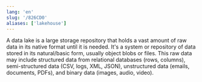 ```yaml
---
lang: 'en'
slug: '/826CD0'
aliases: ['lakehouse']
---
```


A data lake is a large storage repository that holds a vast amount of raw data in its native format until it is needed. It's a system or repository of data stored in its natural/basic form, usually object blobs or files. This raw data may include structured data from relational databases (rows, columns), semi-structured data (CSV, logs, XML, JSON), unstructured data (emails, documents, PDFs), and binary data (images, audio, video).
